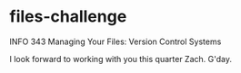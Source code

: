 files-challenge
===============

INFO 343 Managing Your Files: Version Control Systems

I look forward to working with you this quarter Zach. G'day.
